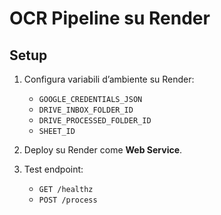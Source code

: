 # OCR Pipeline su Render

## Setup
1. Configura variabili d’ambiente su Render:
   - `GOOGLE_CREDENTIALS_JSON`
   - `DRIVE_INBOX_FOLDER_ID`
   - `DRIVE_PROCESSED_FOLDER_ID`
   - `SHEET_ID`

2. Deploy su Render come **Web Service**.

3. Test endpoint:
   - `GET /healthz`
   - `POST /process`
